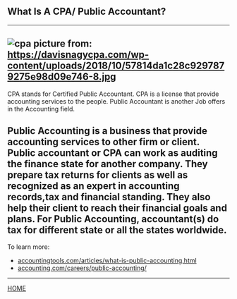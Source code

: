 ## What Is A CPA/ Public Accountant?
---
![cpa](https://davisnagycpa.com/wp-content/uploads/2018/10/57814da1c28c9297879275e98d09e746-8.jpg)
picture from: https://davisnagycpa.com/wp-content/uploads/2018/10/57814da1c28c9297879275e98d09e746-8.jpg
---

CPA stands for Certified Public Accountant. CPA is a license that provide accounting services to the people.
Public Accountant is another Job offers in the Accounting field.

Public Accounting is a business that provide accounting services to other firm or client.
 Public accountant or CPA can work as auditing the finance state for another company. They prepare tax returns for clients as well as recognized as an expert in accounting records,tax and financial standing.
They also help their client to reach their financial goals and plans.
For Public Accounting, accountant(s) do tax for different state or all the states worldwide.
---

To learn more:
* [accountingtools.com/articles/what-is-public-accounting.html](https://www.accountingtools.com/articles/what-is-public-accounting.html)
* [accounting.com/careers/public-accounting/](https://www.accounting.com/careers/public-accounting/)
---

[HOME](description.md)